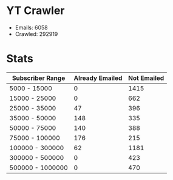 # YT Crawler
- Emails: 6058
- Crawled: 292919

# Stats
| Subscriber Range  | Already Emailed | Not Emailed |
|-------|-------|-------|
| 5000 - 15000 | 0 | 1415 |
| 15000 - 25000 | 0 | 662 |
| 25000 - 35000 | 47 | 396 |
| 35000 - 50000 | 148 | 335 |
| 50000 - 75000 | 140 | 388 |
| 75000 - 100000 | 176 | 215 |
| 100000 - 300000 | 62 | 1181 |
| 300000 - 500000 | 0 | 423 |
| 500000 - 1000000 | 0 | 470 |
